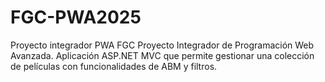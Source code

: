 # FGC-PWA2025
Proyecto integrador PWA FGC
Proyecto Integrador de Programación Web Avanzada. Aplicación ASP.NET MVC que permite gestionar una colección de películas con funcionalidades de ABM y filtros.
